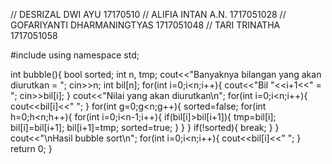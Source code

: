 // DESRIZAL DWI AYU 17170510
// ALIFIA INTAN A.N. 1717051028
// GOFARIYANTI DHARMANINGTYAS 1717051048
// TARI TRINATHA 1717051058

#include <iostream>
using namespace std;

int bubble(){
	bool sorted;
	int n, tmp;
	cout<<"Banyaknya bilangan yang akan diurutkan = ";
	cin>>n;
	int bil[n];
	for(int i=0;i<n;i++){
		cout<<"Bil "<<i+1<<" = ";
		cin>>bil[i];
	}
	cout<<"Nilai yang akan diurutkan\n";
	for(int i=0;i<n;i++){
		cout<<bil[i]<<" ";
	}
	for(int g=0;g<n;g++){
		sorted=false;
		for(int h=0;h<n;h++){
			for(int i=0;i<n-1;i++){
				if(bil[i]>bil[i+1]){
					tmp=bil[i];
					bil[i]=bil[i+1];
					bil[i+1]=tmp;
					sorted=true;
				}
			}
		}
		if(!sorted){
			break;
		}
	}
	cout<<"\nHasil bubble sort\n";
	for(int i=0;i<n;i++){
		cout<<bil[i]<<" ";
	}
	return 0;
}
